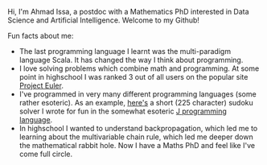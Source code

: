 <!---
- 👋 Hi, I’m @AhmadIssa0
- 👀 I’m interested in ...
- 🌱 I’m currently learning ...
- 💞️ I’m looking to collaborate on ...
- 📫 How to reach me ...


AhmadIssa0/AhmadIssa0 is a ✨ special ✨ repository because its `README.md` (this file) appears on your GitHub profile.
You can click the Preview link to take a look at your changes.
--->

Hi, I'm Ahmad Issa, a postdoc with a Mathematics PhD interested in Data Science and Artificial Intelligence. Welcome to my Github!

Fun facts about me:
- The last programming language I learnt was the multi-paradigm language Scala. It has changed the way I think about programming.
- I love solving problems which combine math and programming. At some point in highschool I was ranked 3 out of all users on the popular site [Project Euler](https://projecteuler.net/).
- I've programmed in very many different programming languages (some rather esoteric). As an example, [here's](https://github.com/AhmadIssa0/JSudokuSolver) a short (225 character) sudoku solver I wrote for fun in the somewhat esoteric [J programming language](https://en.wikipedia.org/wiki/J_(programming_language)).
- In highschool I wanted to understand backpropagation, which led me to learning about the multivariable chain rule, which led me deeper down the mathematical rabbit hole. Now I have a Maths PhD and feel like I've come full circle.
